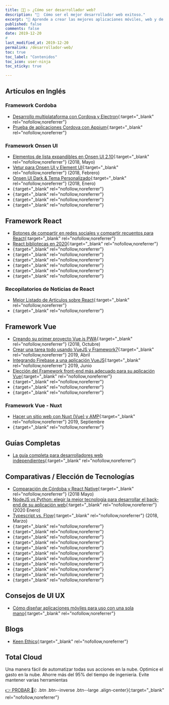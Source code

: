 ```yaml
---
title: 👨‍💻 ▷ ¿Cómo ser desarrollador web?
description: "📌  Cómo ser el mejor desarrollador web exitoso."
excerpt: "📌 Aprende a crear las mejores aplicaciones móviles, web y de escritorio con los mejores frameworks del mundo."
published: false
comments: false
date: 2019-12-20
# 
last_modified_at: 2019-12-20
permalink: /desarrollador-web/
toc: true
toc_label: "Contenidos"
toc_icon: user-ninja
toc_sticky: true

---
```


<!-- https://www.learnhowtobecome.org/computer-careers/web-development/ -->
<!-- https://morioh.com/p/67f404c48e79 -->

## Artículos en Inglés

### Framework Cordoba

* [Desarrollo multiplataforma con Cordova y Electron](https://medium.com/the-web-tub/electron-on-cordova-29ede5d6d789){:target="_blank" rel="nofollow,noreferrer"}
* [Prueba de aplicaciones Cordova con Appium](https://medium.com/the-web-tub/testing-cordova-apps-with-appium-2b3b236e026b?source=---------12-----------------------){:target="_blank" rel="nofollow,noreferrer"}

### Framework Onsen UI

* [Elementos de lista expandibles en Onsen UI 2.10](https://medium.com/the-web-tub/expandable-list-items-in-onsen-ui-2-10-7a42b7f7841c?source=---------0-----------------------){:target="_blank" rel="nofollow,noreferrer"} (2018, Mayo)
* [Vetur para Onsen UI y Element UI](https://medium.com/the-web-tub/vetur-support-for-onsen-ui-element-ui-b375c7ae33ba){:target="_blank" rel="nofollow,noreferrer"} (2018, Febrero)
* [Onsen UI Dark & ​​Tema Personalizado](https://medium.com/the-web-tub/onsen-ui-dark-theme-customization-f4780e71746e){:target="_blank" rel="nofollow,noreferrer"} (2018, Enero)
* [](){:target="_blank" rel="nofollow,noreferrer"}
* [](){:target="_blank" rel="nofollow,noreferrer"}
* [](){:target="_blank" rel="nofollow,noreferrer"}
* [](){:target="_blank" rel="nofollow,noreferrer"}


## Framework React

* [Botones de compartir en redes sociales y compartir recuentos para React](https://github.com/nygardk/react-share){:target="_blank" rel="nofollow,noreferrer"}
* [React bibliotecas en 2020](https://www.robinwieruch.de/react-libraries){:target="_blank" rel="nofollow,noreferrer"}
* [](){:target="_blank" rel="nofollow,noreferrer"}
* [](){:target="_blank" rel="nofollow,noreferrer"}
* [](){:target="_blank" rel="nofollow,noreferrer"}
* [](){:target="_blank" rel="nofollow,noreferrer"}
* [](){:target="_blank" rel="nofollow,noreferrer"}
* [](){:target="_blank" rel="nofollow,noreferrer"}

### Recopilatorios de Noticias de React

* [Mejor Listado de Artículos sobre React](https://react.statuscode.com/){:target="_blank" rel="nofollow,noreferrer"}
* [](){:target="_blank" rel="nofollow,noreferrer"}

## Framework Vue

* [Creando su primer proyecto Vue.js PWA](https://medium.com/the-web-tub/creating-your-first-vue-js-pwa-project-22f7c552fb34){:target="_blank" rel="nofollow,noreferrer"} (2018, Octubre)
* [Crear una tarea todo usando VueJS y Framework7](https://medium.com/the-web-tub/creating-a-todo-app-using-vuejs-and-framework7-8ac167711257){:target="_blank" rel="nofollow,noreferrer"} 2019, Abril
* [Integrando Firebase a una aplicación VueJS](https://medium.com/the-web-tub/integrating-firebase-to-a-vuejs-app-2444eafba5d2){:target="_blank" rel="nofollow,noreferrer"} 2019, Junio
* [Elección del Framework front-end más adecuado para su aplicación Vue](https://medium.com/the-web-tub/choosing-the-right-front-end-framework-for-your-vue-app-4448bac12ce7){:target="_blank" rel="nofollow,noreferrer"}
* [](){:target="_blank" rel="nofollow,noreferrer"}
* [](){:target="_blank" rel="nofollow,noreferrer"}
* [](){:target="_blank" rel="nofollow,noreferrer"}

### Framework Vue - Nuxt

* [Hacer un sitio web con Nuxt (Vue) y AMP](https://medium.com/the-web-tub/making-a-website-with-nuxt-vue-and-amp-3ef904819de6){:target="_blank" rel="nofollow,noreferrer"} 2019, Septiembre
* [](){:target="_blank" rel="nofollow,noreferrer"}

## Guías Completas

* [La guía completa para desarrolladores web independientes](https://www.freecodecamp.org/news/freelance-web-developer-guide/){:target="_blank" rel="nofollow,noreferrer"}

## Comparativas / Elección de Tecnologías

* [Comparación de Córdoba y React Native](https://medium.com/the-web-tub/cordova-and-react-native-comparison-3f8bf16cf036?source=---------11-----------------------){:target="_blank" rel="nofollow,noreferrer"} (2018 Mayo)
* [NodeJS vs Python: elegir la mejor tecnología para desarrollar el back-end de su aplicación web](https://keenethics.com/blog/nodejs-vs-python){:target="_blank" rel="nofollow,noreferrer"} (2020 Enero)
* [Typescript vs. Flow](https://medium.com/the-web-tub/comparing-flow-with-typescript-6a8ff7fd4cbb){:target="_blank" rel="nofollow,noreferrer"} (2018, Marzo)
* [](){:target="_blank" rel="nofollow,noreferrer"}
* [](){:target="_blank" rel="nofollow,noreferrer"}
* [](){:target="_blank" rel="nofollow,noreferrer"}
* [](){:target="_blank" rel="nofollow,noreferrer"}
* [](){:target="_blank" rel="nofollow,noreferrer"}
* [](){:target="_blank" rel="nofollow,noreferrer"}
* [](){:target="_blank" rel="nofollow,noreferrer"}
* [](){:target="_blank" rel="nofollow,noreferrer"}
* [](){:target="_blank" rel="nofollow,noreferrer"}
* [](){:target="_blank" rel="nofollow,noreferrer"}
* [](){:target="_blank" rel="nofollow,noreferrer"}

## Consejos de UI UX

* [Cómo diseñar aplicaciones móviles para uso con una sola mano](https://www.smashingmagazine.com/2020/02/design-mobile-apps-one-hand-usage/){:target="_blank" rel="nofollow,noreferrer"}

## Blogs

* [Keen Ethics](https://keenethics.com/blog){:target="_blank" rel="nofollow,noreferrer"}

## Total Cloud

Una manera fácil de automatizar todas sus acciones en la nube. Optimice el gasto en la nube. Ahorre más del 95% del tiempo de ingeniería. Evite mantener varias herramientas

[👉 PROBAR 👏](https://www.totalcloud.io/){: .btn .btn--inverse .btn--large .align-center}{:target="_blank" rel="nofollow,noreferrer"}
